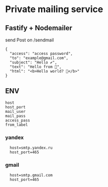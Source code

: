 # Private mailing service

## Fastify + Nodemailer

send Post on /sendmail
```
{
  "access": "access password",
  "to": "example@gmail.com",
  "subject": "Hello ✔",
  "text": "Hello from 🤖",
  "html": "<b>Hello world? 🤖</b>"
}
```
## ENV
```
host
host_port
mail_user
mail_pass
access_pass
from_label
```

### yandex
```
  host=smtp.yandex.ru
  host_port=465
```

### gmail
```
  host=smtp.gmail.com
  host_port=465
```